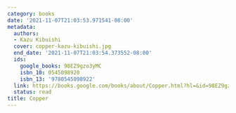 ```yaml
---
category: books
date: '2021-11-07T21:03:53.971541-08:00'
metadata:
  authors:
  - Kazu Kibuishi
  cover: copper-kazu-kibuishi.jpg
  end_date: '2021-11-07T21:03:54.373552-08:00'
  ids:
    google_books: 98EZ9gzo3yMC
    isbn_10: 0545098920
    isbn_13: '9780545098922'
  link: https://books.google.com/books/about/Copper.html?hl=&id=98EZ9gzo3yMC
  status: read
title: Copper
---
```

